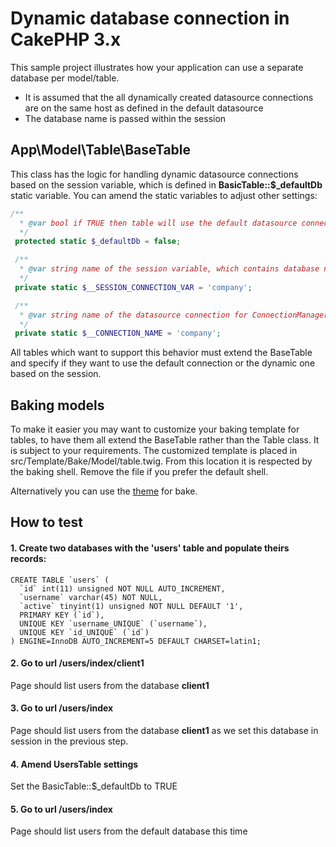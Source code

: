 # Dynamic database connection in CakePHP 3.x
This sample project illustrates how your application can use a separate database per model/table.

* It is assumed that the all dynamically created datasource connections are on the same host as defined in the default datasource
* The database name is passed within the session

## App\Model\Table\BaseTable
This class has the logic for handling dynamic datasource connections based on the session variable, which is defined in **BasicTable::$_defaultDb** static variable.
You can amend the static variables to adjust other settings:

```php
/**
  * @var bool if TRUE then table will use the default datasource connection
  */
 protected static $_defaultDb = false;

 /**
  * @var string name of the session variable, which contains database name for a connection
  */
 private static $__SESSION_CONNECTION_VAR = 'company';

 /**
  * @var string name of the datasource connection for ConnectionManager
  */
 private static $__CONNECTION_NAME = 'company';
 ```
 
 All tables which want to support this behavior must extend the BaseTable and specify if they want to use the default connection or the dynamic one based on the session.
 
 ## Baking models
 To make it easier you may want to customize your baking template for tables, to have them all extend the BaseTable rather than the Table class. It is subject to your requirements.
 The customized template is placed in src/Template/Bake/Model/table.twig. From this location it is respected by the baking shell. Remove the file if you prefer the default shell. 
 
 Alternatively you can use the [theme](https://book.cakephp.org/3.0/en/bake/development.html#creating-a-bake-theme) for bake.
 
 ## How to test
#### 1. Create two databases with the 'users' table and populate theirs records:
 ```mysql
 CREATE TABLE `users` (
   `id` int(11) unsigned NOT NULL AUTO_INCREMENT,
   `username` varchar(45) NOT NULL,
   `active` tinyint(1) unsigned NOT NULL DEFAULT '1',
   PRIMARY KEY (`id`),
   UNIQUE KEY `username_UNIQUE` (`username`),
   UNIQUE KEY `id_UNIQUE` (`id`)
 ) ENGINE=InnoDB AUTO_INCREMENT=5 DEFAULT CHARSET=latin1;
```
#### 2. Go to url /users/index/client1
Page should list users from the database **client1**
#### 3. Go to url /users/index
Page should list users from the database **client1** as we set this database in session in the previous step.
#### 4. Amend UsersTable settings
Set the BasicTable::$_defaultDb to TRUE
#### 5. Go to url /users/index
Page should list users from the default database this time
 

 